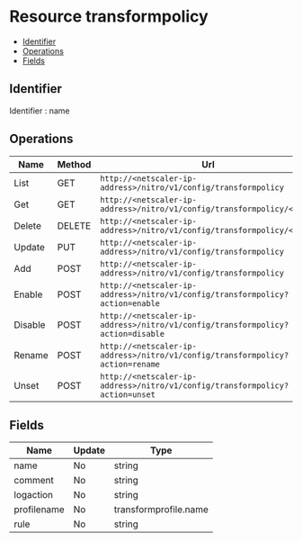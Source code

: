 # Resource transformpolicy

- [Identifier](#identifier)
- [Operations](#operations)
- [Fields](#fields)

## Identifier

Identifier : name

## Operations

| Name | Method | Url |
|----|----|----|
| List | GET | `http://<netscaler-ip-address>/nitro/v1/config/transformpolicy` |
| Get | GET | `http://<netscaler-ip-address>/nitro/v1/config/transformpolicy/<name>` |
| Delete | DELETE | `http://<netscaler-ip-address>/nitro/v1/config/transformpolicy/<name>` |
| Update | PUT | `http://<netscaler-ip-address>/nitro/v1/config/transformpolicy` |
| Add | POST | `http://<netscaler-ip-address>/nitro/v1/config/transformpolicy` |
| Enable | POST | `http://<netscaler-ip-address>/nitro/v1/config/transformpolicy?action=enable` |
| Disable | POST | `http://<netscaler-ip-address>/nitro/v1/config/transformpolicy?action=disable` |
| Rename | POST | `http://<netscaler-ip-address>/nitro/v1/config/transformpolicy?action=rename` |
| Unset | POST | `http://<netscaler-ip-address>/nitro/v1/config/transformpolicy?action=unset` |

## Fields

| Name | Update | Type |
|----|----|----|
| name | No | string |
| comment | No | string |
| logaction | No | string |
| profilename | No | transformprofile.name |
| rule | No | string |

